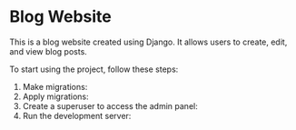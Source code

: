 # Blog Website

This is a blog website created using Django. It allows users to create, edit, and view blog posts.

To start using the project, follow these steps:

1. Make migrations:
2. Apply migrations:
3. Create a superuser to access the admin panel:
4. Run the development server:
